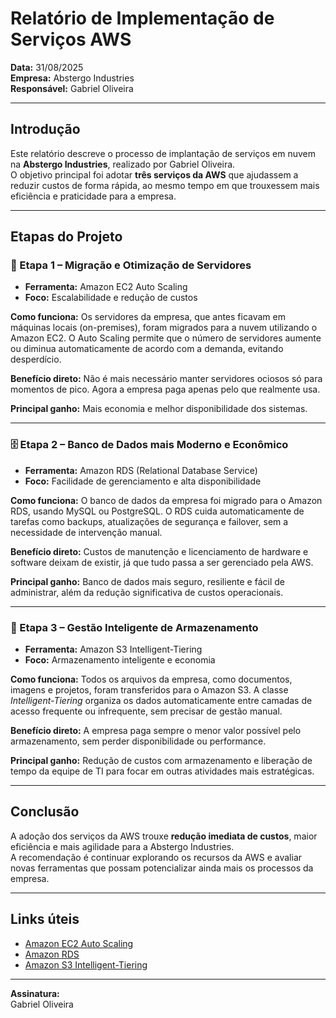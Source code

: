 # Relatório de Implementação de Serviços AWS  

**Data:** 31/08/2025  
**Empresa:** Abstergo Industries  
**Responsável:** Gabriel Oliveira  

---

## Introdução  
Este relatório descreve o processo de implantação de serviços em nuvem na **Abstergo Industries**, realizado por Gabriel Oliveira.  
O objetivo principal foi adotar **três serviços da AWS** que ajudassem a reduzir custos de forma rápida, ao mesmo tempo em que trouxessem mais eficiência e praticidade para a empresa.  

---

## Etapas do Projeto  

### 🚀 Etapa 1 – Migração e Otimização de Servidores  
- **Ferramenta:** Amazon EC2 Auto Scaling  
- **Foco:** Escalabilidade e redução de custos  

**Como funciona:** Os servidores da empresa, que antes ficavam em máquinas locais (on-premises), foram migrados para a nuvem utilizando o Amazon EC2. O Auto Scaling permite que o número de servidores aumente ou diminua automaticamente de acordo com a demanda, evitando desperdício.  

**Benefício direto:** Não é mais necessário manter servidores ociosos só para momentos de pico. Agora a empresa paga apenas pelo que realmente usa.  

**Principal ganho:** Mais economia e melhor disponibilidade dos sistemas.  

---

### 🗄️ Etapa 2 – Banco de Dados mais Moderno e Econômico  
- **Ferramenta:** Amazon RDS (Relational Database Service)  
- **Foco:** Facilidade de gerenciamento e alta disponibilidade  

**Como funciona:** O banco de dados da empresa foi migrado para o Amazon RDS, usando MySQL ou PostgreSQL. O RDS cuida automaticamente de tarefas como backups, atualizações de segurança e failover, sem a necessidade de intervenção manual.  

**Benefício direto:** Custos de manutenção e licenciamento de hardware e software deixam de existir, já que tudo passa a ser gerenciado pela AWS.  

**Principal ganho:** Banco de dados mais seguro, resiliente e fácil de administrar, além da redução significativa de custos operacionais.  

---

### 📂 Etapa 3 – Gestão Inteligente de Armazenamento  
- **Ferramenta:** Amazon S3 Intelligent-Tiering  
- **Foco:** Armazenamento inteligente e economia  

**Como funciona:** Todos os arquivos da empresa, como documentos, imagens e projetos, foram transferidos para o Amazon S3. A classe *Intelligent-Tiering* organiza os dados automaticamente entre camadas de acesso frequente ou infrequente, sem precisar de gestão manual.  

**Benefício direto:** A empresa paga sempre o menor valor possível pelo armazenamento, sem perder disponibilidade ou performance.  

**Principal ganho:** Redução de custos com armazenamento e liberação de tempo da equipe de TI para focar em outras atividades mais estratégicas.  

---

## Conclusão  
A adoção dos serviços da AWS trouxe **redução imediata de custos**, maior eficiência e mais agilidade para a Abstergo Industries.  
A recomendação é continuar explorando os recursos da AWS e avaliar novas ferramentas que possam potencializar ainda mais os processos da empresa.  

---

## Links úteis  
- [Amazon EC2 Auto Scaling](https://aws.amazon.com/pt/ec2/autoscaling/getting-started/)  
- [Amazon RDS](https://aws.amazon.com/pt/rds/)  
- [Amazon S3 Intelligent-Tiering](https://aws.amazon.com/pt/s3/storage-classes/intelligent-tiering/)  

---

**Assinatura:**  
Gabriel Oliveira  
